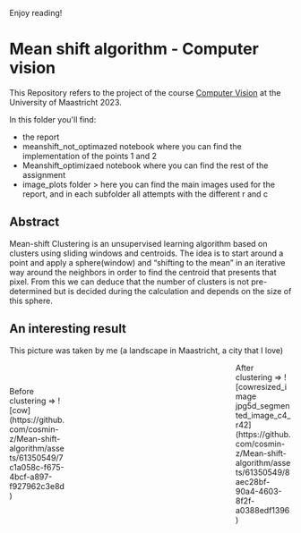 Enjoy reading!

# Mean shift algorithm - Computer vision

This Repository refers to the project of the course [Computer Vision](https://curriculum.maastrichtuniversity.nl/education/partner-program-master/data-science-decision-making/courses-curriculum) at the University of Maastricht 2023.

In this folder you'll find:

*  the report
*   meanshift_not_optimazed notebook where you can find the implementation of the points 1 and 2
*   Meanshift_optimizaed notebook where you can find the rest of the assignment
*   image_plots folder > here you can find the main images used for the report, and in each subfolder all attempts with the different r and c

## Abstract

Mean-shift Clustering is an unsupervised learning algorithm based on clusters using sliding windows and centroids. The idea is to start around a point and apply a sphere(window) and “shifting to the mean” in an iterative way around the neighbors in order to find the centroid that presents that pixel. From this we can deduce that the number of clusters is not pre-determined but is decided during the calculation and depends on the size of this sphere.


## An interesting result
This picture was taken by me (a landscape in Maastricht, a city that I love)
<div style="display: flex; align-items: center; justify-content: space-between;">
  <div style="width: 100px;">
    Before clustering => ![cow](https://github.com/cosmin-z/Mean-shift-algorithm/assets/61350549/7c1a058c-f675-4bcf-a897-f927962c3e8d)
  </div>
  <div style="width: 100px;">
    After clustering => ![cowresized_image jpg5d_segmented_image_c4_r42](https://github.com/cosmin-z/Mean-shift-algorithm/assets/61350549/8aec28bf-90a4-4603-8f2f-a0388edf1396)
  </div>
</div>


